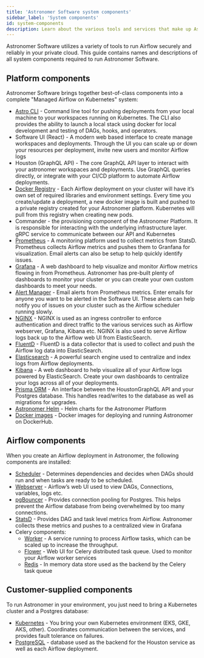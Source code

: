 ```yaml
---
title: 'Astronomer Software system components'
sidebar_label: 'System components'
id: system-components
description: Learn about the various tools and services that make up Astronomer Software.
---
```


Astronomer Software utilizes a variety of tools to run Airflow securely and reliably in your private cloud. This guide contains names and descriptions of all system components required to run Astronomer Software.

## Platform components

Astronomer Software brings together best-of-class components into a complete "Managed Airflow on Kubernetes" system:

* [Astro CLI](https://github.com/astronomer/astro-cli) - Command line tool for pushing deployments from your local machine to your workspaces running on Kubernetes. The CLI also provides the ability to launch a local stack using docker for local development and testing of DAGs, hooks, and operators.
* Software UI (React) - A modern web based interface to create manage workspaces and deployments. Through the UI you can scale up or down your resources per deployment, invite new users and monitor Airflow logs
* Houston (GraphQL API) - The core GraphQL API layer to interact with your astronomer workspaces and deployments. Use GraphQL queries directly, or integrate with your CI/CD platform to automate Airflow deployments.
* [Docker Registry](https://docs.docker.com/registry/) - Each Airflow deployment on your cluster will have it’s own set of required libraries and environment settings. Every time you create/update a deployment, a new docker image is built and pushed to a private registry created for your Astronomer platform. Kubernetes will pull from this registry when creating new pods.
* Commander - the provisioning component of the Astronomer Platform. It is responsible for interacting with the underlying infrastructure layer. gRPC service to communicate between our API and Kubernetes
* [Prometheus](https://prometheus.io/) - A monitoring platform used to collect metrics from StatsD. Prometheus collects Airflow metrics and pushes them to Granfana for visualization. Email alerts can also be setup to help quickly identify issues.
* [Grafana](https://grafana.com/) - A web dashboard to help visualize and monitor Airflow metrics flowing in from Prometheus. Astronomer has pre-built plenty of dashboards to monitor your cluster or you can create your own custom dashboards to meet your needs.
* [Alert Manager](https://prometheus.io/docs/alerting/alertmanager/) - Email alerts from Prometheus metrics. Enter emails for anyone you want to be alerted in the Software UI. These alerts can help notify you of issues on your cluster such as the Airflow scheduler running slowly.
* [NGINX](https://www.nginx.com/) - NGINX is used as an ingress controller to enforce authentication and direct traffic to the various services such as Airflow webserver, Grafana, Kibana etc. NGINX is also used to serve Airflow logs back up to the Airflow web UI from ElasticSearch.
* [FluentD](https://www.fluentd.org/) - FluentD is a data collector that is used to collect and push the Airflow log data into ElasticSearch.
* [Elasticsearch](https://github.com/elastic/elasticsearch) - A powerful search engine used to centralize and index logs from Airflow deployments.
* [Kibana](https://github.com/elastic/kibana) - A web dashboard to help visualize all of your Airflow logs powered by ElasticSearch. Create your own dashboards to centralize your logs across all of your deployments.
* [Prisma ORM](https://www.prisma.io/) - An interface between the HoustonGraphQL API and your Postgres database. This handles read/writes to the database as well as migrations for upgrades.
* [Astronomer Helm](https://github.com/astronomer/astronomer) - Helm charts for the Astronomer Platform
* [Docker images](https://quay.io/astronomer/) - Docker images for deploying and running Astronomer on DockerHub.

## Airflow components

When you create an Airflow deployment in Astronomer, the following components are installed:

* [Scheduler](https://airflow.apache.org/scheduler.html) - Determines dependencies and decides when DAGs should run and when tasks are ready to be scheduled.
* [Webserver](https://airflow.apache.org/ui.html) - Airflow’s web UI used to view DAGs, Connections, variables, logs etc.
* [pgBouncer](https://pgbouncer.github.io/) - Provides connection pooling for Postgres. This helps prevent the Airflow database from being overwhelmed by too many connections.
* [StatsD](https://github.com/statsd/statsd) - Provides DAG and task level metrics from Airflow. Astronomer collects these metrics and pushes to a centralized view in Grafana
* Celery components:
  * [Worker](https://docs.celeryproject.org/en/latest/userguide/workers.html) - A service running to process Airflow tasks, which can be scaled up to increase the throughput.
  * [Flower](https://flower.readthedocs.io/en/latest/) - Web UI for Celery distributed task queue. Used to monitor your Airflow worker services
  * [Redis](https://redis.io/) - In memory data store used as the backend by the Celery task queue

## Customer-supplied components

To run Astronomer in your environment, you just need to bring a Kubernetes cluster and a Postgres database:

* [Kubernetes](https://kubernetes.io/) - You bring your own Kubernetes environment (EKS, GKE, AKS, other). Coordinates communication between the services, and provides fault tolerance on failures.
* [PostgreSQL](https://www.postgresql.org/) - database used as the backend for the Houston service as well as each Airflow deployment.
